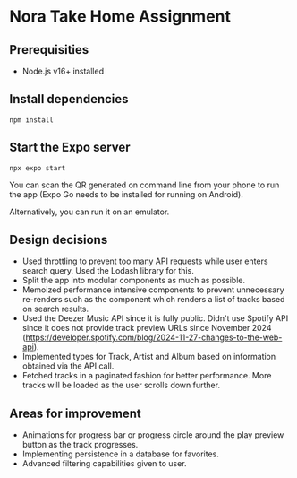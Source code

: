 # Nora Take Home Assignment

## Prerequisities
- Node.js v16+ installed

## Install dependencies
```
npm install
```

## Start the Expo server
```
npx expo start
```

You can scan the QR generated on command line from your phone to run the app (Expo Go needs to be installed for running on Android).<br/>

Alternatively, you can run it on an emulator.

## Design decisions
- Used throttling to prevent too many API requests while user enters search query. Used the Lodash library for this.
- Split the app into modular components as much as possible.
- Memoized performance intensive components to prevent unnecessary re-renders such as the component which renders a list of tracks based on search results.
- Used the Deezer Music API since it is fully public. Didn't use Spotify API since it does not provide track preview URLs since November 2024 (<a href="https://developer.spotify.com/blog/2024-11-27-changes-to-the-web-api">https://developer.spotify.com/blog/2024-11-27-changes-to-the-web-api</a>).
- Implemented types for Track, Artist and Album based on information obtained via the API call.
- Fetched tracks in a paginated fashion for better performance. More tracks will be loaded as the user scrolls down further.

## Areas for improvement
- Animations for progress bar or progress circle around the play preview button as the track progresses.
- Implementing persistence in a database for favorites.
- Advanced filtering capabilities given to user.